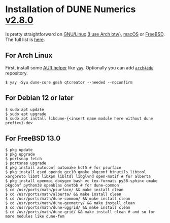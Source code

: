 Installation of DUNE Numerics [v2.8.0](https://dune-project.org/releases/2.8.0)
=========================

Is pretty straightforward on [GNU/Linux](https://www.gnu.org/gnu/linux-and-gnu.html) [(I use Arch btw)](https://wiki.archlinux.org/title/arch_is_the_best), [macOS](https://github.com/dune-copasi/homebrew-tap) or [FreeBSD](https://www.freebsd.org).
The full list is [here](https://repology.org/project/dune-common/packages).

For Arch Linux
--------------

First, install some [AUR helper](https://wiki.archlinux.org/title/AUR_helpers) like [`yay`](https://github.com/Jguer/yay#installation).
Optionally you can add [`arch4edu`](https://wiki.archlinux.org/title/unofficial_user_repositories#arch4edu) repository.

```console
$ yay -Syu dune-core gmsh qtcreator --needed --noconfirm
```

For Debian 12 or later
---------------

```console
$ sudo apt update
$ sudo apt upgrade
$ sudo apt install libdune-{<insert name module here without dune prefix>}-dev
```

For FreeBSD 13.0
--------------

```console
$ pkg update
$ pkg upgrade
$ portsnap fetch
$ portsnap upgrade
$ pkg install autoconf automake hdf5 # for psurface
$ pkg install gsed opendx gcc10 gmake pkgconf binutils libtool xorgproto libXt libXpm libltdl libglvnd open-motif # for alberta
$ pkg install openmpi doxygen bash vc tex-formats py38-sphinx cmake pkgconf python38 openblas onetbb # for dune-common
$ cd /usr/ports/math/psurface/ && make install clean
$ cd /usr/ports/math/alberta/ && make install clean
$ cd /usr/ports/math/dune-common/ && make install clean
$ cd /usr/ports/math/dune-geometry/ && make install clean
$ cd /usr/ports/math/dune-uggrid/ && make install clean
$ cd /usr/ports/math/dune-grid/ && make install clean # and so for more modules like dune-fem
```
